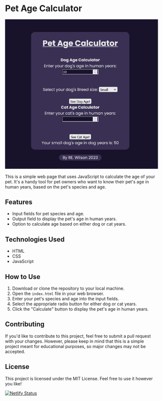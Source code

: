 # Pet Age Calculator

![Pet Age Calculator Screenshot](/src/img/calculator.png)

This is a simple web page that uses JavaScript to calculate the age of your pet. It's a handy tool for pet owners who want to know their pet's age in human years, based on the pet's species and age.

## Features

- Input fields for pet species and age.
- Output field to display the pet's age in human years.
- Option to calculate age based on either dog or cat years.

## Technologies Used

- HTML
- CSS
- JavaScript

## How to Use

1. Download or clone the repository to your local machine.
2. Open the `index.html` file in your web browser.
3. Enter your pet's species and age into the input fields.
4. Select the appropriate radio button for either dog or cat years.
5. Click the "Calculate" button to display the pet's age in human years.

## Contributing

If you'd like to contribute to this project, feel free to submit a pull request with your changes. However, please keep in mind that this is a simple project meant for educational purposes, so major changes may not be accepted.

## License

This project is licensed under the MIT License. Feel free to use it however you like!

[![Netlify Status](https://api.netlify.com/api/v1/badges/9fe7380b-56dc-44d4-8190-929a3f514ea5/deploy-status)](https://app.netlify.com/sites/petagecalc/deploys)
